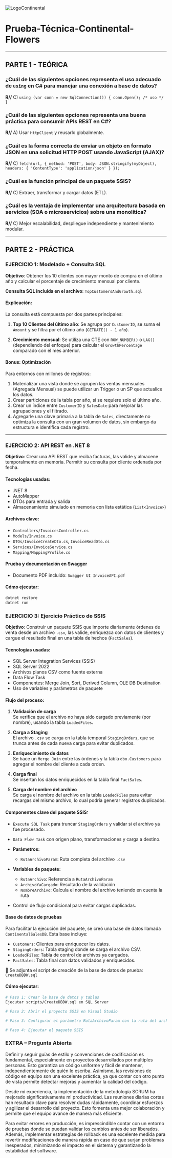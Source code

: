 ![LogoContinental](https://www.continentalflowers.com/images/logo.png)

# Prueba-Técnica-Continental-Flowers

---

## PARTE 1 - TEÓRICA

### ¿Cuál de las siguientes opciones representa el uso adecuado de `using` en C# para manejar una conexión a base de datos?
**R//** C) `using (var conn = new SqlConnection()) { conn.Open(); /* uso */ }`

### ¿Cuál de las siguientes opciones representa una buena práctica para consumir APIs REST en C#?
**R//** A) Usar `HttpClient` y reusarlo globalmente.

### ¿Cuál es la forma correcta de enviar un objeto en formato JSON en una solicitud HTTP POST usando JavaScript (AJAX)?
**R//** C) `fetch(url, { method: 'POST', body: JSON.stringify(myObject), headers: { 'ContentType': 'application/json' } });`

### ¿Cuál es la función principal de un paquete SSIS?
**R//** C) Extraer, transformar y cargar datos (ETL).

### ¿Cuál es la ventaja de implementar una arquitectura basada en servicios (SOA o microservicios) sobre una monolítica?
**R//** C) Mejor escalabilidad, despliegue independiente y mantenimiento modular.

---

## PARTE 2 - PRÁCTICA

### EJERCICIO 1: Modelado + Consulta SQL

**Objetivo**: Obtener los 10 clientes con mayor monto de compra en el último año y calcular el porcentaje de crecimiento mensual por cliente.

**Consulta SQL incluida en el archivo**: `TopCustomersAndGrowth.sql`

#### Explicación:

La consulta está compuesta por dos partes principales:

1. **Top 10 Clientes del último año**: Se agrupa por `CustomerID`, se suma el `Amount` y se filtra por el último año (`GETDATE() - 1 año`).

2. **Crecimiento mensual**: Se utiliza una CTE con `ROW_NUMBER()` o `LAG()` (dependiendo del enfoque) para calcular el `GrowthPercentage` comparado con el mes anterior.

#### Bonus: Optimización

Para entornos con millones de registros:

1. Materializar una vista donde se agrupen las ventas mensuales (Agregada Mensual) se puede utilizar un Trigger o un SP que actualice los datos.
2. Crear particiones de la tabla por año, si se requiere solo el último año.
3. Crear un índice entre `CustomerID` y `SalesDate` para mejorar las agrupaciones y el filtrado.
4. Agregarle una clave primaria a la tabla de `Sales`, directamente no optimiza la consulta con un gran volumen de datos, sin embargo da estructura e identifica cada registro.

---

### EJERCICIO 2: API REST en .NET 8

**Objetivo**: Crear una API REST que reciba facturas, las valide y almacene temporalmente en memoria. Permitir su consulta por cliente ordenada por fecha.

#### Tecnologías usadas:

- .NET 8  
- AutoMapper  
- DTOs para entrada y salida  
- Almacenamiento simulado en memoria con lista estática (`List<Invoice>`)

#### Archivos clave:

- `Controllers/InvoicesController.cs`
- `Models/Invoice.cs`
- `DTOs/InvoiceCreateDto.cs`, `InvoiceReadDto.cs`
- `Services/InvoiceService.cs`
- `Mapping/MappingProfile.cs`

#### Prueba y documentación en Swagger

- Documento PDF incluido: `Swagger UI InvoiceAPI.pdf`

#### Cómo ejecutar:

```bash
dotnet restore
dotnet run
```
### EJERCICIO 3: Ejercicio Práctico de SSIS

**Objetivo**: Construir un paquete SSIS que importe diariamente órdenes de venta desde un archivo `.csv`, las valide, enriquezca con datos de clientes y cargue el resultado final en una tabla de hechos (`FactSales`).

#### Tecnologías usadas:

- SQL Server Integration Services (SSIS)
- SQL Server 2022
- Archivos planos CSV como fuente externa
- Data Flow Task
- Componentes: Merge Join, Sort, Derived Column, OLE DB Destination
- Uso de variables y parámetros de paquete

#### Flujo del proceso:

1. **Validación de carga**  
   Se verifica que el archivo no haya sido cargado previamente (por nombre), usando la tabla `LoadedFiles`.

2. **Carga a Staging**  
   El archivo `.csv` se carga en la tabla temporal `StagingOrders`, que se trunca antes de cada nueva carga para evitar duplicados.

3. **Enriquecimiento de datos**  
   Se hace un `Merge Join` entre las órdenes y la tabla `dbo.Customers` para agregar el nombre del cliente a cada orden.

4. **Carga final**  
   Se insertan los datos enriquecidos en la tabla final `FactSales`.

5. **Carga del nombre del archivo**  
   Se carga el nombre del archivo en la tabla `LoadedFiles` para evitar recargas del mismo archivo, lo cual podría generar registros duplicados.

#### Componentes clave del paquete SSIS:

- `Execute SQL Task` para truncar `StagingOrders` y validar si el archivo ya fue procesado.
- `Data Flow Task` con origen plano, transformaciones y carga a destino.

- **Parámetros:**
  - `RutaArchivoParam`: Ruta completa del archivo `.csv`

- **Variables de paquete:**
  - `RutaArchivo`: Referencia a `RutaArchivoParam`
  - `ArchivoYaCargado`: Resultado de la validación
  - `NombreArchivo`: Calcula el nombre del archivo teniendo en cuenta la ruta

- Control de flujo condicional para evitar cargas duplicadas.

#### Base de datos de pruebas

Para facilitar la ejecución del paquete, se creó una base de datos llamada `ContinentalSalesDB`. Esta base incluye:

- `Customers`: Clientes para enriquecer los datos.
- `StagingOrders`: Tabla staging donde se carga el archivo CSV.
- `LoadedFiles`: Tabla de control de archivos ya cargados.
- `FactSales`: Tabla final con datos validados y enriquecidos.

📄 Se adjunta el script de creación de la base de datos de prueba: `CreateDBDW.sql`

#### Cómo ejecutar:

```bash
# Paso 1: Crear la base de datos y tablas
Ejecutar scripts/CreateDBDW.sql en SQL Server

# Paso 2: Abrir el proyecto SSIS en Visual Studio

# Paso 3: Configurar el parámetro RutaArchivoParam con la ruta del archivo DailyOrders.csv

# Paso 4: Ejecutar el paquete SSIS
```
### EXTRA – Pregunta Abierta  

Definir y seguir guías de estilo y convenciones de codificación es fundamental, especialmente en proyectos desarrollados por múltiples personas. Esto garantiza un código uniforme y fácil de mantener, independientemente de quién lo escriba. Asimismo, las revisiones de código en equipo son una excelente práctica, ya que contar con otro punto de vista permite detectar mejoras y aumentar la calidad del código.

Desde mi experiencia, la implementación de la metodología SCRUM ha mejorado significativamente mi productividad. Las reuniones diarias cortas han resultado clave para resolver dudas rápidamente, coordinar esfuerzos y agilizar el desarrollo del proyecto. Esto fomenta una mejor colaboración y permite que el equipo avance de manera más eficiente.

Para evitar errores en producción, es imprescindible contar con un entorno de pruebas donde se puedan validar los cambios antes de ser liberados. Además, implementar estrategias de rollback es una excelente medida para revertir modificaciones de manera rápida en caso de que surjan problemas inesperados, minimizando el impacto en el sistema y garantizando la estabilidad del software.




